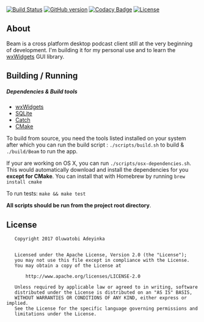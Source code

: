 [![Build Status](https://travis-ci.org/EtherealT/Beam.svg?branch=master)](https://travis-ci.org/EtherealT/Beam)
[![GitHub version](https://badge.fury.io/gh/EtherealT%2FBeam.svg)](https://github.com/EtherealT/Beam/releases)
[![Codacy Badge](https://api.codacy.com/project/badge/Grade/a937ca3c85cb4ba6b954523bac851116)](https://www.codacy.com/app/EtherealT/Beam?utm_source=github.com&utm_medium=referral&utm_content=EtherealT/Beam&utm_campaign=badger)
[![License](https://img.shields.io/badge/License-Apache%202.0-blue.svg)](https://opensource.org/licenses/Apache-2.0)

## About
Beam is a cross platform desktop podcast client still at the very beginning of development.
I'm building it for my personal use and to learn the [wxWidgets](https://www.wxwidgets.org) GUI library.

## Building / Running

##### Dependencies & Build tools

- [wxWidgets](https://www.wxwidgets.org)
- [SQLite](https://www.sqlite.org)
- [Catch](http://catch-lib.net)
- [CMake](https://cmake.org)

To build from source, you need the tools listed installed on your system after which you can run the build script
: ```./scripts/build.sh``` to build & ```./build/Beam``` to run the app.

If your are working on OS X, you can run ```./scripts/osx-dependencies.sh```. This would automatically download and install
the dependencies for you **except for CMake**. You can install that with Homebrew by running ```brew install cmake```

To run tests: ```make && make test```

**All scripts should be run from the project root directory**.

## License

```
   Copyright 2017 Oluwatobi Adeyinka

   
   Licensed under the Apache License, Version 2.0 (the "License");
   you may not use this file except in compliance with the License.
   You may obtain a copy of the License at

       http://www.apache.org/licenses/LICENSE-2.0

   Unless required by applicable law or agreed to in writing, software
   distributed under the License is distributed on an "AS IS" BASIS,
   WITHOUT WARRANTIES OR CONDITIONS OF ANY KIND, either express or implied.
   See the License for the specific language governing permissions and
   limitations under the License.
```
